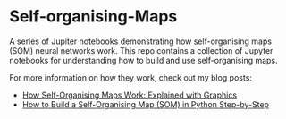 # Self-organising-Maps
A series of Jupiter notebooks demonstrating how self-organising maps (SOM) neural networks work. This repo contains a collection of Jupyter notebooks for understanding how to build and use self-organising maps.

For more information on how they work, check out my blog posts:
- [How Self-Organising Maps Work: Explained with Graphics](https://jrashford.com/2023/06/02/how-self-organising-maps-work-explained-with-graphics/)
- [How to Build a Self-Organising Map (SOM) in Python Step-by-Step](https://jrashford.com/2023/06/23/how-to-build-a-self-organising-map-som-in-python-step-by-step/)
